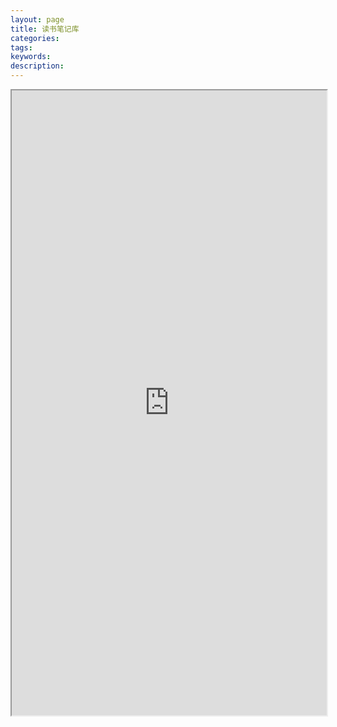 ```yaml
---
layout: page
title: 读书笔记库
categories:
tags:
keywords:
description:
---
```



<!-- <a class="list-group-item-lay pjaxlink" href="http://www.guofei.site/reading" target="reading">跳转：读书笔记库</a> -->


<iframe src="http://www.guofei.site/reading/#/_main" width="100%" height="1000em" marginwidth="10%"></iframe>
